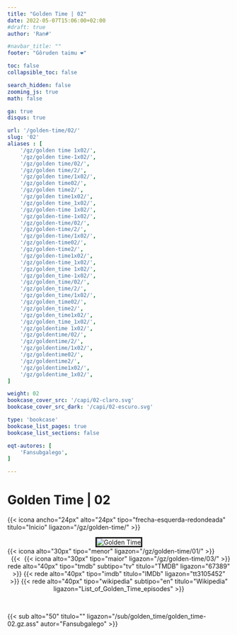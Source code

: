 ```yaml
---
title: "Golden Time | 02"
date: 2022-05-07T15:06:00+02:00
#draft: true
author: 'Ran#'

#navbar_title: ""
footer: "Gôruden taimu ❤️"

toc: false
collapsible_toc: false

search_hidden: false
zooming_js: true
math: false

ga: true
disqus: true

url: '/golden-time/02/'
slug: '02'
aliases : [
    '/gz/golden time 1x02/',
    '/gz/golden time-1x02/',
    '/gz/golden time/02/',
    '/gz/golden time/2/',
    '/gz/golden time/1x02/',
    '/gz/golden time02/',
    '/gz/golden time2/',
    '/gz/golden time1x02/',
    '/gz/golden time_1x02/',
    '/gz/golden-time 1x02/',
    '/gz/golden-time-1x02/',
    '/gz/golden-time/02/',
    '/gz/golden-time/2/',
    '/gz/golden-time/1x02/',
    '/gz/golden-time02/',
    '/gz/golden-time2/',
    '/gz/golden-time1x02/',
    '/gz/golden-time_1x02/',
    '/gz/golden_time 1x02/',
    '/gz/golden_time-1x02/',
    '/gz/golden_time/02/',
    '/gz/golden_time/2/',
    '/gz/golden_time/1x02/',
    '/gz/golden_time02/',
    '/gz/golden_time2/',
    '/gz/golden_time1x02/',
    '/gz/golden_time_1x02/',
    '/gz/goldentime 1x02/',
    '/gz/goldentime/02/',
    '/gz/goldentime/2/',
    '/gz/goldentime/1x02/',
    '/gz/goldentime02/',
    '/gz/goldentime2/',
    '/gz/goldentime1x02/',
    '/gz/goldentime_1x02/',
]

weight: 02
bookcase_cover_src: '/capi/02-claro.svg'
bookcase_cover_src_dark: '/capi/02-escuro.svg'

type: 'bookcase'
bookcase_list_pages: true
bookcase_list_sections: false

eqt-autores: [
    'Fansubgalego',
]

---
```


# Golden Time | 02

{{< icona ancho="24px" alto="24px" tipo="frecha-esquerda-redondeada" titulo="Inicio" ligazon="/gz/golden-time/" >}}

<div style="text-align: center">
<img style="border: 3px solid currentColor" title="Golden Time" alt="Golden Time" src="https://www.themoviedb.org/t/p/original/tAcsYKKLNwWfkVvtev7EYVVC0Bz.jpg">

<br>

<div style="float: left">
{{< icona alto="30px" tipo="menor" ligazon="/gz/golden-time/01/" >}}
</div>
<div style="float: right">
{{< icona alto="30px" tipo="maior" ligazon="/gz/golden-time/03/" >}}
</div>

{{< rede alto="40px" tipo="tmdb" subtipo="tv" titulo="TMDB" ligazon="67389" >}}
{{< rede alto="40px" tipo="imdb" titulo="IMDb" ligazon="tt3105452" >}}
{{< rede alto="40px" tipo="wikipedia" subtipo="en" titulo="Wikipedia" ligazon="List_of_Golden_Time_episodes" >}}
</div>

<br>

{{< sub alto="50" titulo="" ligazon="/sub/golden_time/golden_time-02.gz.ass" autor="Fansubgalego" >}}
